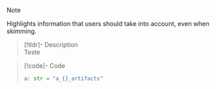 > [!NOTE]  
> Highlights information that users should take into account, even when skimming.
> > [!tldr]- Description  
> >  Teste
> 
> > [!code]- Code  
> > ```python
> > a: str = "a_{}_artifacts"
> > ```
> > 

